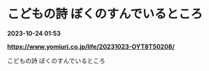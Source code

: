 # こどもの詩 ぼくのすんでいるところ

**2023-10-24 01:53**

**https://www.yomiuri.co.jp/life/20231023-OYT8T50208/**

こどもの詩 ぼくのすんでいるところ